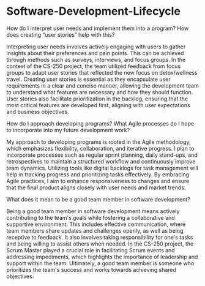 # Software-Development-Lifecycle
How do I interpret user needs and implement them into a program? How does creating “user stories” help with this?

Interpreting user needs involves actively engaging with users to gather insights about their preferences and pain points. This can be achieved through methods such as surveys, interviews, and focus groups. In the context of the CS-250 project, the team utilized feedback from focus groups to adapt user stories that reflected the new focus on detox/wellness travel. Creating user stories is essential as they encapsulate user requirements in a clear and concise manner, allowing the development team to understand what features are necessary and how they should function. User stories also facilitate prioritization in the backlog, ensuring that the most critical features are developed first, aligning with user expectations and business objectives.

How do I approach developing programs? What Agile processes do I hope to incorporate into my future development work?

My approach to developing programs is rooted in the Agile methodology, which emphasizes flexibility, collaboration, and iterative progress. I plan to incorporate processes such as regular sprint planning, daily stand-ups, and retrospectives to maintain a structured workflow and continuously improve team dynamics. Utilizing tools like digital backlogs for task management will help in tracking progress and prioritizing tasks effectively. By embracing Agile practices, I aim to enhance responsiveness to changes and ensure that the final product aligns closely with user needs and market trends.

What does it mean to be a good team member in software development?

Being a good team member in software development means actively contributing to the team's goals while fostering a collaborative and supportive environment. This includes effective communication, where team members share updates and challenges openly, as well as being receptive to feedback. It also involves taking responsibility for one's tasks and being willing to assist others when needed. In the CS-250 project, the Scrum Master played a crucial role in facilitating Scrum events and addressing impediments, which highlights the importance of leadership and support within the team. Ultimately, a good team member is someone who prioritizes the team's success and works towards achieving shared objectives.
